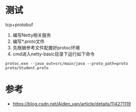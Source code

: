 # 测试
tcp+protobuf
1. 编写Netty相关服务
2. 编写*.proto文件
3. 先根据参考文件配置好protoc环境
4. cmd进入netty-basic目录下运行如下命令
```
protoc.exe --java_out=src/main/java --proto_path=proto proto/Student.proto
```
# 参考
- https://blog.csdn.net/Aiden_yan/article/details/114271119